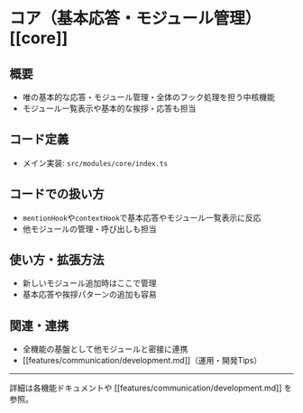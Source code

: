 # コア（基本応答・モジュール管理） [[core]]

## 概要
- 唯の基本的な応答・モジュール管理・全体のフック処理を担う中核機能
- モジュール一覧表示や基本的な挨拶・応答も担当

## コード定義
- メイン実装: `src/modules/core/index.ts`

## コードでの扱い方
- `mentionHook`や`contextHook`で基本応答やモジュール一覧表示に反応
- 他モジュールの管理・呼び出しも担当

## 使い方・拡張方法
- 新しいモジュール追加時はここで管理
- 基本応答や挨拶パターンの追加も容易

## 関連・連携
- 全機能の基盤として他モジュールと密接に連携
- [[features/communication/development.md]]（運用・開発Tips）

---

詳細は各機能ドキュメントや [[features/communication/development.md]] を参照。 